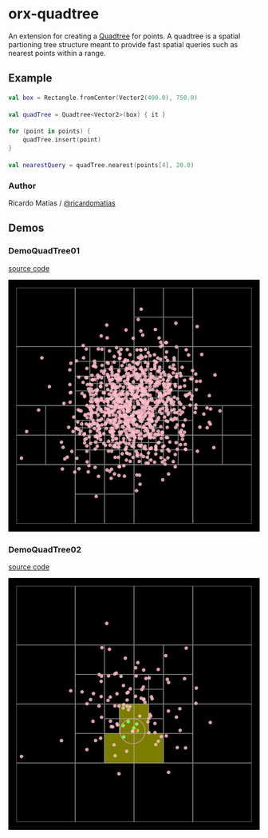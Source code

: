 # orx-quadtree

An extension for creating a [Quadtree](https://en.wikipedia.org/wiki/Quadtree) for points. A quadtree is a spatial
partioning tree structure meant to provide fast spatial queries such as nearest points within a range.

## Example

```kotlin
val box = Rectangle.fromCenter(Vector2(400.0), 750.0)

val quadTree = Quadtree<Vector2>(box) { it }

for (point in points) {
    quadTree.insert(point)
}

val nearestQuery = quadTree.nearest(points[4], 20.0)
```

### Author

Ricardo Matias / [@ricardomatias](https://github.com/ricardomatias)
<!-- __demos__ -->
## Demos
### DemoQuadTree01
[source code](src/demo/kotlin/DemoQuadTree01.kt)

![DemoQuadTree01Kt](https://raw.githubusercontent.com/openrndr/orx/media/orx-quadtree/images/DemoQuadTree01Kt.png)

### DemoQuadTree02
[source code](src/demo/kotlin/DemoQuadTree02.kt)

![DemoQuadTree02Kt](https://raw.githubusercontent.com/openrndr/orx/media/orx-quadtree/images/DemoQuadTree02Kt.png)

